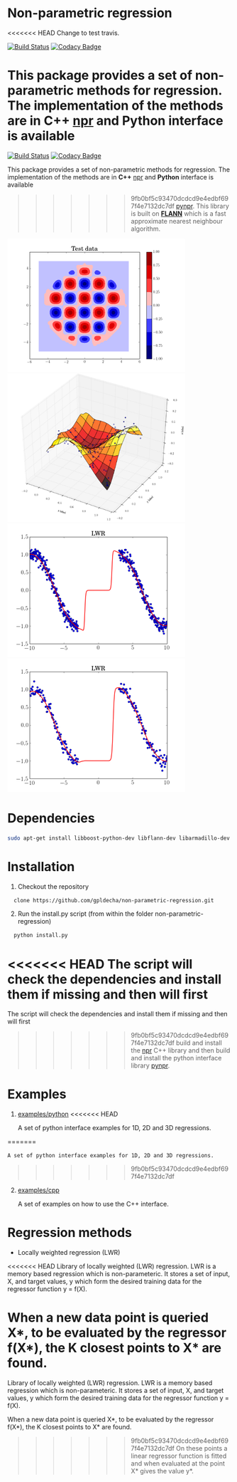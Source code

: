 # Non-parametric regression

<<<<<<< HEAD
Change to test travis.

[![Build Status](https://travis-ci.org/gpldecha/non-parametric-regression.svg?branch=master)](https://travis-ci.org/gpldecha/non-parametric-regression) [![Codacy Badge](https://api.codacy.com/project/badge/Grade/a1fad67f83ce442aabc2805d4bd2d6fd)](https://www.codacy.com/app/chambrierg/non-parametric-regression?utm_source=github.com&amp;utm_medium=referral&amp;utm_content=gpldecha/non-parametric-regression&amp;utm_campaign=Badge_Grade)


This package provides a set of non-parametric methods for regression. The implementation of the methods are in **C++**
[npr](https://github.com/gpldecha/non-parametric-regression/tree/master/npr) and **Python** interface is available
=======
[![Build Status](https://travis-ci.org/gpldecha/npr.svg?branch=master)](https://travis-ci.org/gpldecha/npr)
[![Codacy Badge](https://api.codacy.com/project/badge/Grade/a1fad67f83ce442aabc2805d4bd2d6fd)](https://www.codacy.com/app/chambrierg/non-parametric-regression?utm_source=github.com&amp;utm_medium=referral&amp;utm_content=gpldecha/non-parametric-regression&amp;utm_campaign=Badge_Grade)


This package provides a set of non-parametric methods for regression. The implementation of the methods are in **C++** 
[npr](https://github.com/gpldecha/non-parametric-regression/tree/master/npr) and **Python** interface is available 
>>>>>>> 9fb0bf5c93470dcdcd9e4edbf697f4e7132dc7df
[pynpr](https://github.com/gpldecha/non-parametric-regression/tree/master/pynpr). This library is built on [**FLANN**](http://www.cs.ubc.ca/research/flann/) which is a fast approximate nearest neighbour algorithm.


<img src="/docs/images/lwr_2D_example1_test.png" width="400"/><img src="/docs/images/lwr_2D_mid.png" width="400"/>
<img src="/docs/images/lwr_1D.png" width="400"><img src="/docs/images/lwr_1D_example2.png" width="400">



# Dependencies

```sh
sudo apt-get install libboost-python-dev libflann-dev libarmadillo-dev python-numpy
```

# Installation

1. Checkout the repository

  ```sh
    clone https://github.com/gpldecha/non-parametric-regression.git
  ```
2. Run the install.py script (from within the folder non-parametric-regression)

  ```bash
    python install.py
  ```
<<<<<<< HEAD
The script will check the dependencies and install them if missing and then will first
=======
The script will check the dependencies and install them if missing and then will first 
>>>>>>> 9fb0bf5c93470dcdcd9e4edbf697f4e7132dc7df
build and install the [npr](https://github.com/gpldecha/non-parametric-regression/tree/master/npr) C++ library
and then build and install the python interface library [pynpr](https://github.com/gpldecha/non-parametric-regression/tree/master/pynpr).

# Examples

1. [examples/python](https://github.com/gpldecha/non-parametric-regression/tree/master/examples/python)
<<<<<<< HEAD

    A set of python interface examples for 1D, 2D and 3D regressions.

=======
    
    A set of python interface examples for 1D, 2D and 3D regressions.
    
>>>>>>> 9fb0bf5c93470dcdcd9e4edbf697f4e7132dc7df
2. [examples/cpp](https://github.com/gpldecha/non-parametric-regression/tree/master/examples/cpp)    

    A set of examples on how to use the C++ interface.

# Regression methods

* Locally weighted regression (LWR)

<<<<<<< HEAD
Library of locally weighted (LWR) regression. LWR is a memory based regression which is non-parameteric.
It stores a set of input, X, and target values, y which form the desired training data for the regressor
function y = f(X).

When a new data point is queried X*, to be evaluated by the regressor f(X*), the K closest points to X* are found.
=======
Library of locally weighted (LWR) regression. LWR is a memory based regression which is non-parameteric. 
It stores a set of input, X, and target values, y which form the desired training data for the regressor 
function y = f(X).

When a new data point is queried X*, to be evaluated by the regressor f(X*), the K closest points to X* are found. 
>>>>>>> 9fb0bf5c93470dcdcd9e4edbf697f4e7132dc7df
On these points a linear regressor function is fitted and when evaluated at the point X* gives the value y*.
